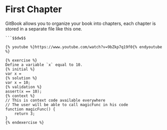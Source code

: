 # First Chapter

GitBook allows you to organize your book into chapters, each chapter is stored in a separate file like this one.

```magicFunc
```$$dw$$

{% youtube %}https://www.youtube.com/watch?v=9bZkp7q19f0{% endyoutube %}

{% exercise %}
Define a variable `x` equal to 10.
{% initial %}
var x =
{% solution %}
var x = 10;
{% validation %}
assert(x == 10);
{% context %}
// This is context code available everywhere
// The user will be able to call magicFunc in his code
function magicFunc() {
    return 3;
}
{% endexercise %}